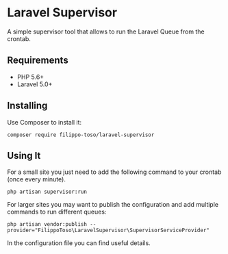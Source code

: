 # Laravel Supervisor

A simple supervisor tool that allows to run the Laravel Queue from the crontab.

## Requirements

- PHP 5.6+
- Laravel 5.0+

## Installing

Use Composer to install it:

```
composer require filippo-toso/laravel-supervisor
```

## Using It

For a small site you just need to add the following command to your crontab (once every minute).

```
php artisan supervisor:run
```

For larger sites you may want to publish the configuration and add multiple commands to run different queues:

```
php artisan vendor:publish --provider="FilippoToso\LaravelSupervisor\SupervisorServiceProvider"
```

In the configuration file you can find useful details.
